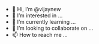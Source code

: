 - 👋 Hi, I’m @vijaynew
- 👀 I’m interested in ...
- 🌱 I’m currently learning ...
- 💞️ I’m looking to collaborate on ...
- 📫 How to reach me ...

<!---
vijaynew/vijaynew is a ✨ special ✨ repository because its `README.md` (this file) appears on your GitHub profile.
You can click the Preview link to take a look at your changes.
--->
